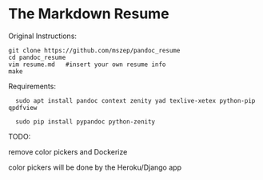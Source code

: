 The Markdown Resume
===================

Original Instructions:

    git clone https://github.com/mszep/pandoc_resume
    cd pandoc_resume
    vim resume.md   #insert your own resume info
    make

Requirements:

```
  sudo apt install pandoc context zenity yad texlive-xetex python-pip qpdfview 

  sudo pip install pypandoc python-zenity
```

TODO:

  remove color pickers and Dockerize 
  
  color pickers will be done by the Heroku/Django app
  
  
